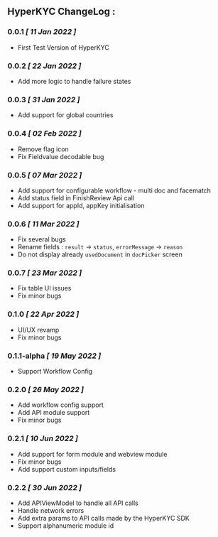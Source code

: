 ## HyperKYC ChangeLog :

### 0.0.1 *[ 11 Jan 2022 ]*
- First Test Version of HyperKYC

### 0.0.2 *[ 22 Jan 2022 ]*
- Add more logic to handle failure states

### 0.0.3 *[ 31 Jan 2022 ]*
- Add support for global countries

### 0.0.4 *[ 02 Feb 2022 ]*
- Remove flag icon
- Fix Fieldvalue decodable bug

### 0.0.5 *[ 07 Mar 2022 ]*
- Add support for configurable workflow - multi doc and facematch
- Add status field in FinishReview Api call
- Add support for appId, appKey initialisation

### 0.0.6 *[ 11 Mar 2022 ]*
- Fix several bugs
- Rename fields : `result` -> `status`, `errorMessage` -> `reason`
- Do not display already `usedDocument` in `docPicker` screen

### 0.0.7 *[ 23 Mar 2022 ]*
- Fix table UI issues
- Fix minor bugs

### 0.1.0 *[ 22 Apr 2022 ]*
- UI/UX revamp
- Fix minor bugs

### 0.1.1-alpha *[ 19 May 2022 ]*
- Support Workflow Config

### 0.2.0 *[ 26 May 2022 ]*
- Add workflow config support
- Add API module support
- Fix minor bugs

### 0.2.1 *[ 10 Jun 2022 ]*
- Add support for form module and webview module
- Fix minor bugs
- Add support custom inputs/fields

### 0.2.2 *[ 30 Jun 2022 ]*
- Add APIViewModel to handle all API calls
- Handle network errors
- Add extra params to API calls made by the HyperKYC SDK 
- Support alphanumeric module id 
